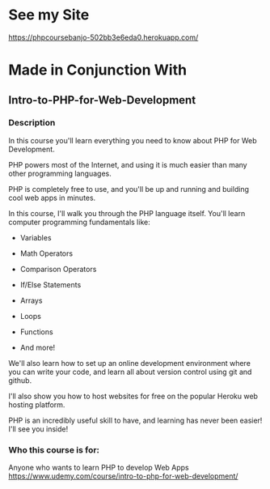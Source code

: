 # See my Site
https://phpcoursebanjo-502bb3e6eda0.herokuapp.com/
<!-- local -->
<!-- cd /c/xampp/htdocs/Intro-to-PHP-for-Web-Development -->
<!-- http://localhost/intro-to-php-for-web-development/ -->

# Made in Conjunction With
## Intro-to-PHP-for-Web-Development
### Description
In this course you'll learn everything you need to know about PHP for Web Development.

PHP powers most of the Internet, and using it is much easier than many other programming languages. 

PHP is completely free to use, and you'll be up and running and building cool web apps in minutes. 

In this course, I'll walk you through the PHP language itself.  You'll learn computer programming fundamentals like:

- Variables

- Math Operators

- Comparison Operators

- If/Else Statements

- Arrays

- Loops

- Functions

- And more!

We'll also learn how to set up an online development environment where you can write your code, and learn all about version control using git and github.

I'll also show you how to host websites for free on the popular Heroku web hosting platform.

PHP is an incredibly useful skill to have, and learning has never been easier!  I'll see you inside!

### Who this course is for:
Anyone who wants to learn PHP to develop Web Apps
https://www.udemy.com/course/intro-to-php-for-web-development/
